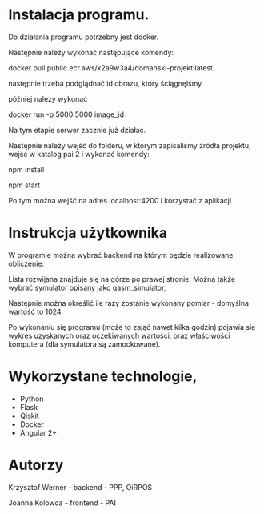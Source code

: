 # Instalacja programu.

Do działania programu potrzebny jest docker.

Następnie należy wykonać następujące komendy:

docker pull public.ecr.aws/x2a9w3a4/domanski-projekt:latest

następnie trzeba podglądnać id obrazu, który ściągnęlśmy

później należy wykonać 

docker run -p 5000:5000 image_id

Na tym etapie serwer zacznie już działać.

Następnie należy wejść do folderu, w którym zapisaliśmy źródła projektu, wejść w katalog pai 2 i wykonać komendy:

npm install

npm start

Po tym można wejść na adres localhost:4200 i korzystać z aplikacji

# Instrukcja użytkownika

W programie można wybrać backend na którym będzie realizowane obliczenie:

Lista rozwijana znajduje się na górze po prawej stronie. Można także wybrać symulator opisany jako qasm_simulator,

Następnie można określić ile razy zostanie wykonany pomiar - domyślna wartość to 1024,

Po wykonaniu się programu (może to zająć nawet kilka godzin) pojawia się wykres uzyskanych oraz oczekiwanych wartości, oraz właściwości komputera (dla symulatora są zamockowane).

# Wykorzystane technologie,

* Python
* Flask
* Qiskit
* Docker
* Angular 2+

# Autorzy

Krzysztof Werner - backend - PPP, OiRPOS

Joanna Kolowca - frontend - PAI